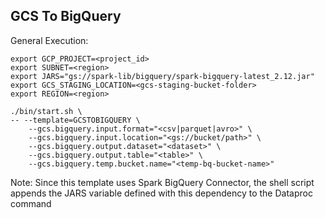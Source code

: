 ## GCS To BigQuery

General Execution:

```
export GCP_PROJECT=<project_id> 
export SUBNET=<region> 
export JARS="gs://spark-lib/bigquery/spark-bigquery-latest_2.12.jar" 
export GCS_STAGING_LOCATION=<gcs-staging-bucket-folder> 
export REGION=<region>

./bin/start.sh \
-- --template=GCSTOBIGQUERY \
    --gcs.bigquery.input.format="<csv|parquet|avro>" \
    --gcs.bigquery.input.location="<gs://bucket/path>" \
    --gcs.bigquery.output.dataset="<dataset>" \
    --gcs.bigquery.output.table="<table>" \
    --gcs.bigquery.temp.bucket.name="<temp-bq-bucket-name>"
```

Note: Since this template uses Spark BigQuery Connector, the shell script appends the JARS variable defined with this dependency to the Dataproc command